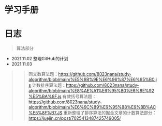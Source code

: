# 学习手册
# 日志
> 算法部分
  * 2021.11.02 整理GitHub的计划
  * 2021.11.03 
  >> 回文数算法题：https://github.com/8023nana/study-algorithm/blob/main/%E5%9B%9E%E6%96%87%E6%95%B0.js
  >> 计数排序算法题：https://github.com/8023nana/study-algorithm/blob/main/%E8%AE%A1%E6%95%B0%E6%8E%92%E5%BA%8F.js
  >> 有效括号算法题：https://github.com/8023nana/study-algorithm/blob/main/%E6%9C%89%E6%95%88%E6%8B%AC%E5%8F%B7.JS
  >> 重新整理了排序算法的掘金文章的计数算法部分：https://juejin.cn/post/7025413487425749005/
